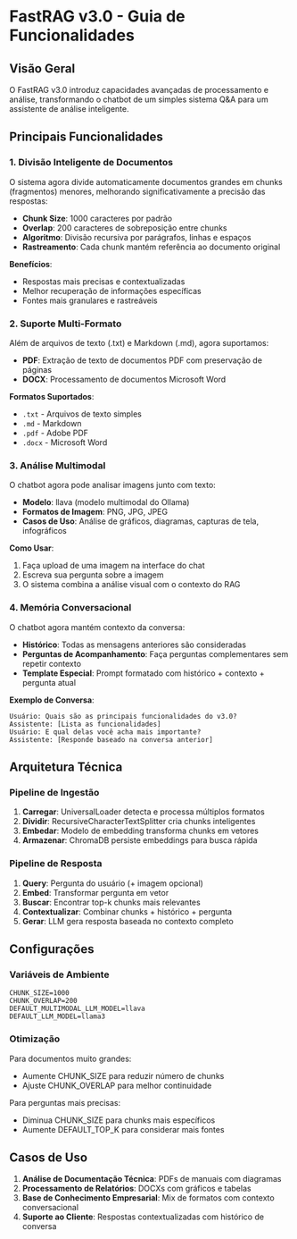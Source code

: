 # FastRAG v3.0 - Guia de Funcionalidades

## Visão Geral

O FastRAG v3.0 introduz capacidades avançadas de processamento e análise, transformando o chatbot de um simples sistema Q&A para um assistente de análise inteligente.

## Principais Funcionalidades

### 1. Divisão Inteligente de Documentos

O sistema agora divide automaticamente documentos grandes em chunks (fragmentos) menores, melhorando significativamente a precisão das respostas:

- **Chunk Size**: 1000 caracteres por padrão
- **Overlap**: 200 caracteres de sobreposição entre chunks
- **Algoritmo**: Divisão recursiva por parágrafos, linhas e espaços
- **Rastreamento**: Cada chunk mantém referência ao documento original

**Benefícios**:
- Respostas mais precisas e contextualizadas
- Melhor recuperação de informações específicas
- Fontes mais granulares e rastreáveis

### 2. Suporte Multi-Formato

Além de arquivos de texto (.txt) e Markdown (.md), agora suportamos:

- **PDF**: Extração de texto de documentos PDF com preservação de páginas
- **DOCX**: Processamento de documentos Microsoft Word

**Formatos Suportados**:
- `.txt` - Arquivos de texto simples
- `.md` - Markdown
- `.pdf` - Adobe PDF
- `.docx` - Microsoft Word

### 3. Análise Multimodal

O chatbot agora pode analisar imagens junto com texto:

- **Modelo**: llava (modelo multimodal do Ollama)
- **Formatos de Imagem**: PNG, JPG, JPEG
- **Casos de Uso**: Análise de gráficos, diagramas, capturas de tela, infográficos

**Como Usar**:
1. Faça upload de uma imagem na interface do chat
2. Escreva sua pergunta sobre a imagem
3. O sistema combina a análise visual com o contexto do RAG

### 4. Memória Conversacional

O chatbot agora mantém contexto da conversa:

- **Histórico**: Todas as mensagens anteriores são consideradas
- **Perguntas de Acompanhamento**: Faça perguntas complementares sem repetir contexto
- **Template Especial**: Prompt formatado com histórico + contexto + pergunta atual

**Exemplo de Conversa**:
```
Usuário: Quais são as principais funcionalidades do v3.0?
Assistente: [Lista as funcionalidades]
Usuário: E qual delas você acha mais importante?
Assistente: [Responde baseado na conversa anterior]
```

## Arquitetura Técnica

### Pipeline de Ingestão

1. **Carregar**: UniversalLoader detecta e processa múltiplos formatos
2. **Dividir**: RecursiveCharacterTextSplitter cria chunks inteligentes
3. **Embedar**: Modelo de embedding transforma chunks em vetores
4. **Armazenar**: ChromaDB persiste embeddings para busca rápida

### Pipeline de Resposta

1. **Query**: Pergunta do usuário (+ imagem opcional)
2. **Embed**: Transformar pergunta em vetor
3. **Buscar**: Encontrar top-k chunks mais relevantes
4. **Contextualizar**: Combinar chunks + histórico + pergunta
5. **Gerar**: LLM gera resposta baseada no contexto completo

## Configurações

### Variáveis de Ambiente

```
CHUNK_SIZE=1000
CHUNK_OVERLAP=200
DEFAULT_MULTIMODAL_LLM_MODEL=llava
DEFAULT_LLM_MODEL=llama3
```

### Otimização

Para documentos muito grandes:
- Aumente CHUNK_SIZE para reduzir número de chunks
- Ajuste CHUNK_OVERLAP para melhor continuidade

Para perguntas mais precisas:
- Diminua CHUNK_SIZE para chunks mais específicos
- Aumente DEFAULT_TOP_K para considerar mais fontes

## Casos de Uso

1. **Análise de Documentação Técnica**: PDFs de manuais com diagramas
2. **Processamento de Relatórios**: DOCXs com gráficos e tabelas
3. **Base de Conhecimento Empresarial**: Mix de formatos com contexto conversacional
4. **Suporte ao Cliente**: Respostas contextualizadas com histórico de conversa
